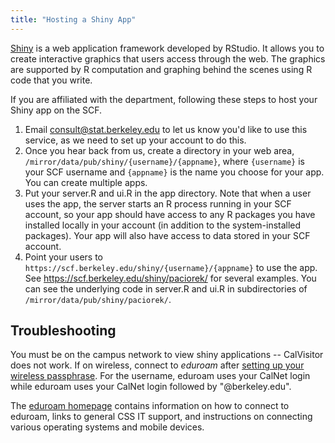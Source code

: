 ```yaml
---
title: "Hosting a Shiny App"
---
```

[Shiny](http://shiny.rstudio.com) is a web application framework
developed by RStudio. It allows you to create interactive graphics that
users access through the web. The graphics are supported by R
computation and graphing behind the scenes using R code that you write.

If you are affiliated with the department, following these steps to host
your Shiny app on the SCF.

1.  Email
    [consult@stat.berkeley.edu](mailto:consult@stat.berkeley.edu?subject=set%20up%20my%20account%20for%20Shiny%20hosting)
    to let us know you'd like to use this service, as we need to set up
    your account to do this.
2.  Once you hear back from us, create a directory in your web area,
    `/mirror/data/pub/shiny/{username}/{appname}`, where `{username}` is
    your SCF username and `{appname}` is the name you choose for your
    app. You can create multiple apps.
3.  Put your server.R and ui.R in the app directory. Note that when a
    user uses the app, the server starts an R process running in your
    SCF account, so your app should have access to any R packages you
    have installed locally in your account (in addition to the
    system-installed packages). Your app will also have access to data
    stored in your SCF account.
4.  Point your users to
    `https://scf.berkeley.edu/shiny/{username}/{appname}` to use the app.
    See https://scf.berkeley.edu/shiny/paciorek/ for several examples.
    You can see the underlying code in server.R and ui.R in subdirectories of
    `/mirror/data/pub/shiny/paciorek/`.

## Troubleshooting

You must be on the campus network to view shiny applications --
CalVisitor does not work. If on wireless, connect to *eduroam* after
[setting up your wireless passphrase](https://idc.berkeley.edu/mmk). For
the username, eduroam uses your CalNet login while eduroam uses your
CalNet login followed by "@berkeley.edu".

The [eduroam homepage](https://technology.berkeley.edu/wi-fi) contains
information on how to connect to eduroam, links to general CSS IT
support, and instructions on connecting various operating systems and
mobile devices.
